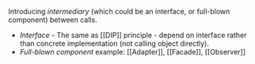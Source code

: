 Introducing *intermediary* (which could be an interface, or full-blown component) between calls.

- *Interface* - The same as [[DIP]] principle - depend on interface rather than concrete implementation (not calling object directly).
- *Full-blown component* example: [[Adapter]], [[Facade]], [[Observer]]
